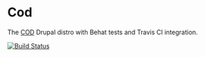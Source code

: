 # Cod

The [COD](http://drupal.org/project/cod) Drupal distro with Behat tests and Travis CI integration.

[![Build Status](https://secure.travis-ci.org/sprice/cod.png)](http://travis-ci.org/sprice/cod)
